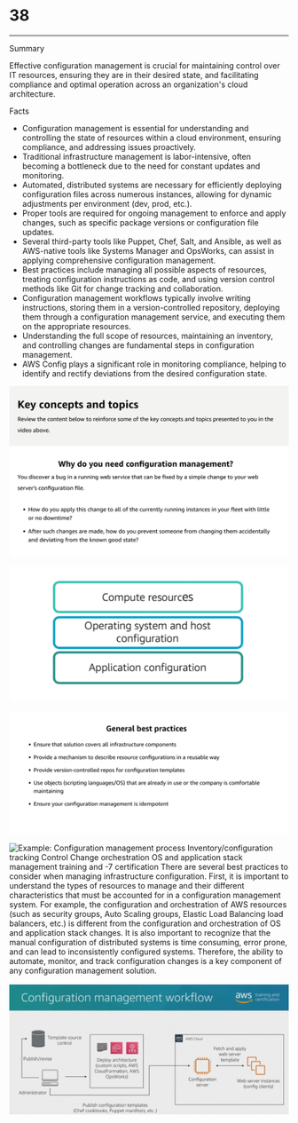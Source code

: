 # 38



---

Summary

Effective configuration management is crucial for maintaining control over IT resources, ensuring they are in their desired state, and facilitating compliance and optimal operation across an organization's cloud architecture.

Facts

- Configuration management is essential for understanding and controlling the state of resources within a cloud environment, ensuring compliance, and addressing issues proactively.
- Traditional infrastructure management is labor-intensive, often becoming a bottleneck due to the need for constant updates and monitoring.
- Automated, distributed systems are necessary for efficiently deploying configuration files across numerous instances, allowing for dynamic adjustments per environment (dev, prod, etc.).
- Proper tools are required for ongoing management to enforce and apply changes, such as specific package versions or configuration file updates.
- Several third-party tools like Puppet, Chef, Salt, and Ansible, as well as AWS-native tools like Systems Manager and OpsWorks, can assist in applying comprehensive configuration management.
- Best practices include managing all possible aspects of resources, treating configuration instructions as code, and using version control methods like Git for change tracking and collaboration.
- Configuration management workflows typically involve writing instructions, storing them in a version-controlled repository, deploying them through a configuration management service, and executing them on the appropriate resources.
- Understanding the full scope of resources, maintaining an inventory, and controlling changes are fundamental steps in configuration management.
- AWS Config plays a significant role in monitoring compliance, helping to identify and rectify deviations from the desired configuration state.





![](../../../media/AWS-DevOps-Module-11-38-image1.png)



![Compute resources Operating system and host configuration Application configuration ](../../../media/AWS-DevOps-Module-11-38-image2.png)



![General best practices • Ensure that solution covers all infrastructure components • Provide a mechanism to describe resource configurations in a reusable way • Provide version-controlled repos for configuration templates • Use objects (scripting languages/OS) that are already in use or the company is comfortable maintaining • Ensure your configuration management is idempotent ](../../../media/AWS-DevOps-Module-11-38-image3.png)



![Example: Configuration management process Inventory/configuration tracking Control Change orchestration OS and application stack management training and -7 certification There are several best practices to consider when managing infrastructure configuration. First, it is important to understand the types of resources to manage and their different characteristics that must be accounted for in a configuration management system. For example, the configuration and orchestration of AWS resources (such as security groups, Auto Scaling groups, Elastic Load Balancing load balancers, etc.) is different from the configuration and orchestration of OS and application stack changes. It is also important to recognize that the manual configuration of distributed systems is time consuming, error prone, and can lead to inconsistently configured systems. Therefore, the ability to automate, monitor, and track configuration changes is a key component of any configuration management solution. ](../../../media/AWS-DevOps-Module-11-38-image4.png)











![Configuration management workflow training and ---y certification Template source control Publish/revise Administrator AWS Cloud Fetch and apply web server template Deploy architecture (custom scripts, AWS CloudFormation, AWS OpsWorks) Configuration server Web server instances (config clients) Publish configuration templates (Chef cookbooks, Puppet manifests, etc..) ](../../../media/AWS-DevOps-Module-11-38-image5.png)







